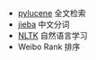 - [pylucene](http://lucene.apache.org/pylucene/ '点击访问') 全文检索
- [jieba](https://github.com/fxsjy/jieba '点击访问') 中文分词
- [NLTK](http://www.nltk.org/ '点击访问') 自然语言学习
- Weibo Rank 排序